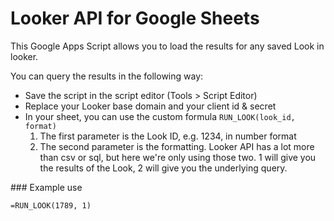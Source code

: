# Looker API for Google Sheets

This Google Apps Script allows you to load the results for any saved Look in looker.

You can query the results in the following way:

* Save the script in the script editor (Tools > Script Editor)
* Replace your Looker base domain and your client id & secret
* In your sheet, you can use the custom formula `RUN_LOOK(look_id, format)`
  1. The first parameter is the Look ID, e.g. 1234, in number format
  2. The second parameter is the formatting. Looker API has a lot more than csv or sql, but here we're only using those two. 1 will give you the results of the Look, 2 will give you the underlying query.

### Example use

`=RUN_LOOK(1789, 1)`
